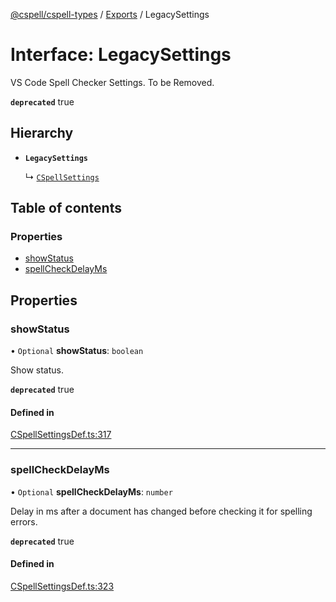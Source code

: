 [@cspell/cspell-types](../README.md) / [Exports](../modules.md) / LegacySettings

# Interface: LegacySettings

VS Code Spell Checker Settings.
To be Removed.

**`deprecated`** true

## Hierarchy

- **`LegacySettings`**

  ↳ [`CSpellSettings`](CSpellSettings.md)

## Table of contents

### Properties

- [showStatus](LegacySettings.md#showstatus)
- [spellCheckDelayMs](LegacySettings.md#spellcheckdelayms)

## Properties

### showStatus

• `Optional` **showStatus**: `boolean`

Show status.

**`deprecated`** true

#### Defined in

[CSpellSettingsDef.ts:317](https://github.com/streetsidesoftware/cspell/blob/ffde5ac/packages/cspell-types/src/CSpellSettingsDef.ts#L317)

___

### spellCheckDelayMs

• `Optional` **spellCheckDelayMs**: `number`

Delay in ms after a document has changed before checking it for spelling errors.

**`deprecated`** true

#### Defined in

[CSpellSettingsDef.ts:323](https://github.com/streetsidesoftware/cspell/blob/ffde5ac/packages/cspell-types/src/CSpellSettingsDef.ts#L323)
